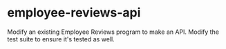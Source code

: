 # employee-reviews-api
Modify an existing Employee Reviews program to make an API. Modify the test suite to ensure it's tested as well.
